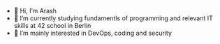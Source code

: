 - 👋 Hi, I’m Arash
- 🌱 I’m currently studying fundamentls of programming and relevant IT skills at 42 school in Berlin
- 👀 I’m mainly interested in DevOps, coding and security

<!---
arash039/arash039 is a ✨ special ✨ repository because its `README.md` (this file) appears on your GitHub profile.
You can click the Preview link to take a look at your changes.
--->
